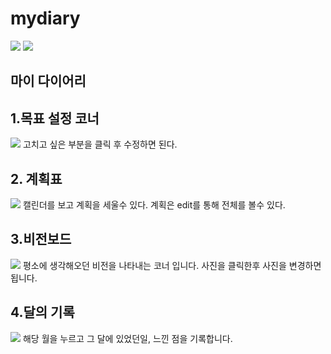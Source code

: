 # mydiary

<img src="https://img.shields.io/badge/.NET-0099E5?style=for-the-badge&logo=dotnet&logoColor=white">
<img src="https://img.shields.io/badge/visualstudio-5C2D91?style=for-the-badge&logo=visualstudio&logoColor=white">

## 마이 다이어리
<h2> 1.목표 설정 코너</h2>
<img src=https://github.com/psk0812/mydiary/assets/130532081/08fec508-9407-42d5-b0b7-6c35d322fee7>
고치고 싶은 부분을 클릭 후 수정하면 된다. 

<h2> 2. 계획표</h2>
<img src=https://github.com/psk0812/mydiary/assets/130532081/dd38f4fa-1f15-4e3e-8f01-4aa4b8ae4a6a>
캘린더를 보고 계획을 세울수 있다. 
계획은 edit를 통해 전체를 볼수 있다.
<h2>3.비전보드</h2>
<img src=https://github.com/psk0812/mydiary/assets/130532081/de7dfbf1-ed43-4f1a-bbea-fb94e3259987>
평소에 생각해오던 비전을 나타내는 코너 입니다. 사진을 클릭한후 사진을 변경하면 됩니다.

<h2>4.달의 기록</h2>
<img src=https://github.com/psk0812/mydiary/assets/130532081/b31167e5-59b8-4b7c-b798-74f15861fcc9>
해당 월을 누르고 그 달에 있었던일, 느낀 점을 기록합니다. 



